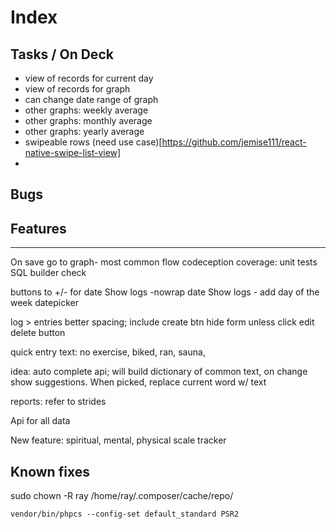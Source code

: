 # Index

## Tasks / On Deck

- view of records for current day
- view of records for graph
- can change date range of graph
- other graphs: weekly average
- other graphs: monthly average
- other graphs: yearly average
- swipeable rows (need use case)[https://github.com/jemise111/react-native-swipe-list-view]
- 
## Bugs

## Features

----
On save go to graph- most common flow
codeception coverage: unit tests
  SQL builder check

buttons to +/- for date
Show logs -nowrap date
Show logs - add day of the week
datepicker

log > entries
    better spacing; include create btn
    hide form unless click edit
    delete button

quick entry text:
   no exercise, biked, ran, sauna,

idea: auto complete api; will build dictionary of common text, on change show suggestions. When picked, replace current word w/ text

reports: refer to strides

Api for all data

New feature: spiritual, mental, physical scale tracker

## Known fixes

sudo chown -R ray /home/ray/.composer/cache/repo/

`vendor/bin/phpcs --config-set default_standard PSR2`

